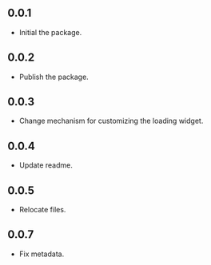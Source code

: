 ## 0.0.1

* Initial the package.

## 0.0.2

* Publish the package.

## 0.0.3 

* Change mechanism for customizing the loading widget.

## 0.0.4 

* Update readme.

## 0.0.5 

* Relocate files.

## 0.0.7 

* Fix metadata.